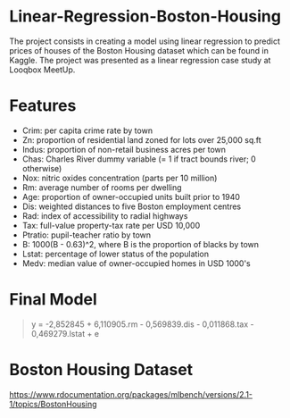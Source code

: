 # Linear-Regression-Boston-Housing

The project consists in creating a model using linear regression to predict prices of houses of the Boston Housing dataset which can be found in Kaggle. The project was presented as a linear regression case study at Looqbox MeetUp.

# Features
- Crim: per capita crime rate by town
- Zn: proportion of residential land zoned for lots over 25,000 sq.ft
- Indus: proportion of non-retail business acres per town
- Chas: Charles River dummy variable (= 1 if tract bounds river; 0 otherwise)
- Nox: nitric oxides concentration (parts per 10 million)
- Rm: average number of rooms per dwelling
- Age: proportion of owner-occupied units built prior to 1940
- Dis: weighted distances to five Boston employment centres
- Rad: index of accessibility to radial highways
- Tax: full-value property-tax rate per USD 10,000
- Ptratio: pupil-teacher ratio by town
- B: 1000(B - 0.63)^2, where B is the proportion of blacks by town
- Lstat: percentage of lower status of the population
- Medv: median value of owner-occupied homes in USD 1000's

# Final Model
> y = -2,852845 + 6,110905.rm - 0,569839.dis - 0,011868.tax - 0,469279.lstat + e

# Boston Housing Dataset
https://www.rdocumentation.org/packages/mlbench/versions/2.1-1/topics/BostonHousing
